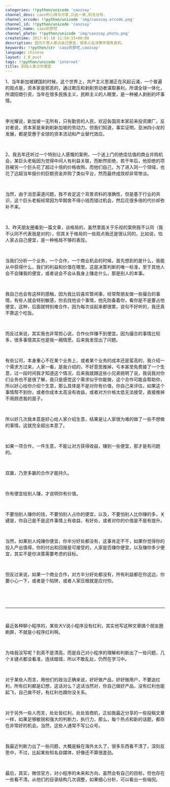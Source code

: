 ```yaml
---
categories: !!python/unicode 'caozsay'
channel_desc: caoz的心得与分享,只此一家,别无分号.
channel_ercode: !!python/unicode 'img/caozsay.ercode.png'
channel_id: !!python/unicode 'caozsay'
channel_name: caoz的梦呓
channel_photo: !!python/unicode 'img/caozsay.photo.png'
createtime: 2017-01-10 11:54:15+00:00
description: 因为介意人家占自己便宜，很多人在决策中错失良机。
keywords: !!python/str 'caoz的梦呓,caozsay'
language: chinese
layout: 1_0_post
tags: !!python/unicode 'internet'
title: 别怕人家占你便宜
---
```

<div class="rich_media_content" id="js_content">
<p>
         1、当年新加坡建国的时候，这个世界上，共产主义思潮正在风起云涌，一个普遍的观点是，资本家是邪恶的，通过欺压和剥削劳动者谋取暴利，所谓全球一体化，所谓招商引资，当年在很多民族主义，民粹主义的人眼里，是一种被人剥削的坏事情。
        </p>
<p>
<br/>
</p>
<p>
         李光耀说，新加坡一无所有，只有勤劳的人民，欢迎各国资本家前来投资建厂。反对者说，资本家是来剥削新加坡的劳动力。但我们知道，事实证明，亚洲四小龙的发展，都是受惠于全球的资本流动和产业替代效应。
        </p>
<p>
<br/>
</p>
<p>
         2、我去年还听过一个特别让人感慨的案例，一个送上门的绝佳估值的商业并购机会，某巨头老板因为觉得中间人有利益关联，而断然拒绝，若干年后，他拒绝的项目被另一个巨头花了超过十倍的价格收购，而他们自己，为了进入同一个领域，也花了远超当年报价的巨额资金并购了类似平台，然而最终成效却非常惨淡。
        </p>
<p>
<br/>
</p>
<p>
         当然，由于消息渠道问题，我不肯定这个背景资料的准确性，但是基于行业的共识，这个巨头老板经常因为早期舍不得小钱而错过机会，然后花很多倍的代价却弥补不来。
        </p>
<p>
<br/>
</p>
<p>
         3、昨天朋友圈看到一篇文章，谈格局的，虽然里面关于乐视的案例我不认同（我不认同不代表我是对的），但其关于格局的一些观点我还是很认同的，比如说，怕人家占自己便宜，是一种格局不够的表现。
         <br/>
</p>
<p>
<br/>
</p>
<p>
         当我们分析一个业务，一个合作，一个商业机会的时候，首先想到的是什么，我能从中获得什么，我们的利益和价值在哪里。这是决策判断的唯一标准，至于其他人会不会赚我的便宜，或者说会不会从我身上赚走什么，那是别人的本事。
        </p>
<p>
<br/>
</p>
<p>
         我自己也会有这样的感触，因为我比较喜欢管闲事，经常帮朋友做一些撮合的事情，有些人就会特别敏感，你去找他谈个事情，他先防备着你，看你是不是要占他便宜，这种，后面就特别难合作，因为每次谈起来都很累，说句不好听的，我还真不靠这个吃饭。
        </p>
<p>
<br/>
</p>
<p>
         而反过来说，其实我也非常担心说，合作伙伴赚不到便宜。因为撮合的事情比较多，很多事情其实也是我一厢情愿，后来我发现出了问题。
        </p>
<p>
<br/>
</p>
<p>
         有些公司，本身重心不在某个业务上，或者某个业务的成本还是蛮高的，我介绍一个需求方过来，人家一看，是我介绍的，不好意思推掉，亏本甚至免费接了一个生意，过一段时间我才知道这个情况，后来我就跟这些小兄弟挑明了说，我说我对你们业务也不是很了解，我只是感觉这个需求似乎你能做，这个合作可能会帮助你，所以好心给你介绍个生意，那么具体是不是对你有价值，你自己来评估，如果这个事情帮不到你，或者你成本太高没有收益，或者对方价格太低无法接受，直接推掉不用顾虑我的面子。
        </p>
<p>
<br/>
</p>
<p>
         所以好几次我本意是好心给人家介绍生意，结果是让人家很为难的做了一些不想做的事情，这就完全超出本意了。
        </p>
<p>
<br/>
</p>
<p>
         如果一项合作，一件生意，不能让对方获得收益，赚到一些便宜，那才是有问题的。
        </p>
<p>
<br/>
</p>
<p>
         双赢，乃至多赢的合作才能持久。
        </p>
<p>
<br/>
</p>
<p>
         你有便宜给别人赚，才说明你有价值。
        </p>
<p>
<br/>
</p>
<p>
         不要怕别人赚你的钱，不要怕别人占你的便宜，以及，不要怕别人比你赚的多，关键是，你自己是不是这件事情上有收益，有好处，或者对你的价值是不是有提升。
        </p>
<p>
<br/>
</p>
<p>
         当然，如果别人纯赚你便宜，你半分好处都没有，这事肯定不干，如果你觉得你的投入产出值得，你的付出和回报是可接受的，人家是否赚你便宜，以及赚你多少便宜，其实不是你决策需要考虑的目标。
        </p>
<p>
<br/>
</p>
<p>
         但反过来说，如果一个商业合作，对方半分好处都没有，所有利益都在你这边，你要小心一下，或者是个陷阱，或者人家压根就是应付你。
        </p>
<p>
<br/>
</p>
<p>
<br/>
</p>
<hr/>
<p>
<br/>
</p>
<p>
         最近各种聊小程序的，某些大V说小程序没有红利，其实他写这种文章搞个朋友圈刷屏，不就是小程序红利啊。
        </p>
<p>
<br/>
</p>
<p>
         为啥我没写呢？到真不是清高，而是自己对小程序的理解和判断出了一些问题，几个关键点都没看准，连续踏错，所以不敢乱扯，仍然在学习中。
        </p>
<p>
<br/>
</p>
<p>
         对于某些人而言，用他们的政治正确来说，好好做产品，好好做用户，不要追红利，所有红利都是幻想，这话对么？这话当然对，你自己做好产品，没有红利也能起飞，自己做不好，有红利也跟你没关系。
        </p>
<p>
<br/>
</p>
<p>
         对于另外一些人而言，处处皆红利，处处皆商机，正如我最近分享的一些投稿文章一样，如果足够敏锐和强大的判断力，执行力，那么，每个热点和新的话题，都存在非常好的机会。当然，这些人通常不写公众号。
        </p>
<p>
<br/>
</p>
<p>
         我最近判断力出了一些问题，大概是躲在海外太久了，很多东西看不清了，深刻反思中，不过，比起某些知名自媒体，好像还不算很差劲。
        </p>
<p>
<br/>
</p>
<p>
         最后，其实，微信官方，对小程序的未来和方向，虽然会有自己的目标，但也存在一些看不清。从他们的目录结构几次调整，如果细心分析，可以看出一些端倪。
        </p>
</div>